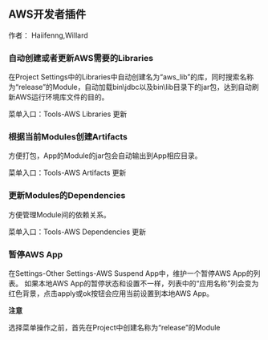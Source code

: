 ## AWS开发者插件

作者：
Haiifenng,Willard

### 自动创建或者更新AWS需要的Libraries

在Project Settings中的Libraries中自动创建名为“aws_lib”的库，同时搜索名称为“release”的Module，自动加载bin\jdbc以及bin\lib目录下的jar包，达到自动刷新AWS运行环境库文件的目的。

菜单入口：Tools-AWS Libraries 更新

### 根据当前Modules创建Artifacts

方便打包，App的Module的jar包会自动输出到App相应目录。

菜单入口：Tools-AWS Artifacts 更新

### 更新Modules的Dependencies

方便管理Module间的依赖关系。

菜单入口：Tools-AWS Dependencies 更新

### 暂停AWS App

在Settings-Other Settings-AWS Suspend App中，维护一个暂停AWS App的列表。
如果本地AWS App的暂停状态和设置不一样，列表中的“应用名称”列会变为红色背景，点击apply或ok按钮会应用当前设置到本地AWS App。

**注意**

选择菜单操作之前，首先在Project中创建名称为“release”的Module
